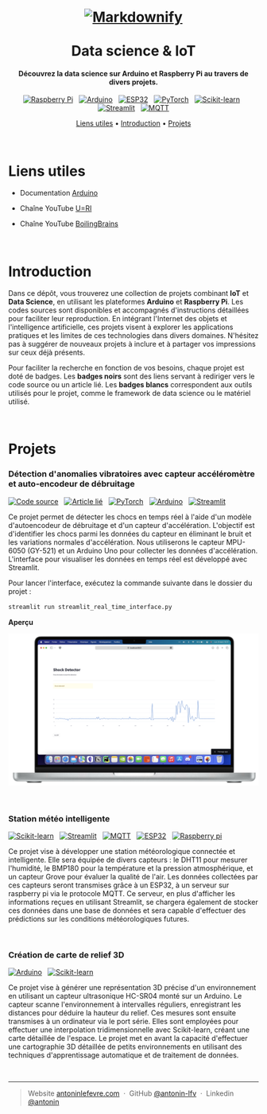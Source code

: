 
<h1 align="center">
  <br>
  <a href="http://www.amitmerchant.com/electron-markdownify"><img src="images/background.png" alt="Markdownify" width="700"></a>
  <br><br>
  Data science & IoT
  <br>
</h1>

<h4 align="center">Découvrez la data science sur Arduino et Raspberry Pi au travers de divers projets.</h4>

<p align="center">
 <a href="#"><img src="https://img.shields.io/badge/Raspberry_Pi-FFF?logo=raspberry+pi&logoColor=C51A4A" alt="Raspberry Pi"></a>
 &nbsp;
 <a href="#"><img src="https://img.shields.io/badge/Arduino-FFF?logo=arduino" alt="Arduino"></a>
 &nbsp;
 <a href="#"><img src="https://img.shields.io/badge/ESP32-FFF?logo=esphome&logoColor=000" alt="ESP32"></a>
 &nbsp;
 <a href="#"><img src="https://img.shields.io/badge/PyTorch-FFF?logo=pytorch" alt="PyTorch"></a>
 &nbsp;
 <a href="#"><img src="https://img.shields.io/badge/Scikit--learn-FFF?logo=scikitlearn" alt="Scikit-learn"></a>
&nbsp;
 <a href="#"><img src="https://img.shields.io/badge/Streamlit-FFF?logo=streamlit" alt="Streamlit"></a>
&nbsp;
<a href="#"><img src="https://img.shields.io/badge/MQTT-FFF?logo=MQTT&logoColor=000" alt="MQTT"></a>

</p>

<p align="center">
  <a href="#liens-utiles">Liens utiles</a> •
  <a href="#introduction">Introduction</a> •
  <a href="#projets">Projets</a>
</p>

<br>

# Liens utiles

- Documentation [Arduino](https://docs.arduino.cc/?_gl=1*q1xbuk*_ga*MTE1NjQ3NzM5Mi4xNjI5OTk4MDM0*_ga_NEXN8H46L5*MTYzMTIyMDEzMy4xMi4xLjE2MzEyMjAxMzMuMA..)

- Chaîne YouTube [U=RI](https://www.youtube.com/channel/UCVqx3vXNghSqUcVg2nmegYA) <br>

- Chaîne YouTube [BoilingBrains](https://www.youtube.com/channel/UCKAzZCVzqkdvxX6VLTwyVMQ) <br>

<br>

# Introduction

Dans ce dépôt, vous trouverez une collection de projets combinant **IoT** et **Data Science**, en utilisant les plateformes **Arduino** et **Raspberry Pi**. Les codes sources sont disponibles et accompagnés d'instructions détaillées pour faciliter leur reproduction. En intégrant l'Internet des objets et l'intelligence artificielle, ces projets visent à explorer les applications pratiques et les limites de ces technologies dans divers domaines. N'hésitez pas à suggérer de nouveaux projets à inclure et à partager vos impressions sur ceux déjà présents.

Pour faciliter la recherche en fonction de vos besoins, chaque projet est doté de badges. Les **badges noirs** sont des liens servant à rediriger vers le code source ou un article lié. Les **badges blancs** correspondent aux outils utilisés pour le projet, comme le framework de data science ou le matériel utilisé. 

<br>

# Projets

### Détection d'anomalies vibratoires avec capteur accéléromètre et auto-encodeur de débruitage
[![Code source](https://img.shields.io/badge/Code_source-000?logo=Visual+Studio+Code)](Projets/Anomalies_vibratoires_accelerometre_AE_debruitage/streamlit_real_time_interface.py) &nbsp; [![Article lié](https://img.shields.io/badge/Article_lié-000?logo=Medium)](https://medium.com/@antoninlefevre45/auto-encodeur-de-débruitage-pour-la-détection-danomalies-vibratoires-117d2ad3a94b) &nbsp; [![PyTorch](https://img.shields.io/badge/PyTorch-FFF?logo=pytorch)]() &nbsp;  [![Arduino](https://img.shields.io/badge/Arduino-FFF?logo=Arduino)]() &nbsp; [![Streamlit](https://img.shields.io/badge/Streamlit-FFF?logo=streamlit)]()

Ce projet permet de détecter les chocs en temps réel à l'aide d'un modèle d'autoencodeur de débruitage et d'un capteur d'accélération. 
L'objectif est d'identifier les chocs parmi les données du capteur en éliminant le bruit et les variations normales d'accélération.
Nous utiliserons le capteur MPU-6050 (GY-521) et un Arduino Uno pour collecter les données d'accélération. L'interface pour visualiser 
les données en temps réel est développé avec Streamlit. 

Pour lancer l'interface, exécutez la commande suivante dans le dossier du projet :

```bash
streamlit run streamlit_real_time_interface.py
```
 
**Aperçu**
<p align="center">
  <img src="Projets/Anomalies_vibratoires_accelerometre_AE_debruitage/preview.jpg" alt="preview projet anoamlies detection" width="800">
</p>

<br>

### Station météo intelligente
[![Scikit-learn](https://img.shields.io/badge/Scikit--learn-FFF?logo=scikitlearn)]() &nbsp; [![Streamlit](https://img.shields.io/badge/Streamlit-FFF?logo=streamlit)]() &nbsp; [![MQTT](https://img.shields.io/badge/MQTT-FFF?logo=mqtt&logoColor=000)]() &nbsp; [![ESP32](https://img.shields.io/badge/ESP32-FFF?logo=esphome&logoColor=000)]() &nbsp; [![Raspberry pi](https://img.shields.io/badge/ESP32-FFF?logo=raspberry+pi)]()

Ce projet vise à développer une station météorologique connectée et intelligente. Elle sera équipée de divers capteurs : le DHT11 pour mesurer l'humidité, le BMP180 pour la température et la pression atmosphérique, et un capteur Grove pour évaluer la qualité de l'air. Les données collectées par ces capteurs seront transmises grâce à un ESP32, à un serveur sur raspberry pi via le protocole MQTT. Ce serveur, en plus d'afficher les informations reçues en utilisant Streamlit, se chargera également de stocker ces données dans une base de données et sera capable d'effectuer des prédictions sur les conditions météorologiques futures.

<br>

### Création de carte de relief 3D
[![Arduino](https://img.shields.io/badge/Arduino-FFF?logo=Arduino)]() &nbsp; [![Scikit-learn](https://img.shields.io/badge/Scikit--learn-FFF?logo=Scikit-learn)]() &nbsp;

Ce projet vise à générer une représentation 3D précise d'un environnement en utilisant un capteur ultrasonique HC-SR04 monté sur un Arduino. Le capteur scanne l'environnement à intervalles réguliers, enregistrant les distances pour déduire la hauteur du relief. Ces mesures sont ensuite transmises à un ordinateur via le port série. Elles sont employées pour effectuer une interpolation tridimensionnelle avec Scikit-learn, créant une carte détaillée de l'espace. Le projet met en avant la capacité d'effectuer une cartographie 3D détaillée de petits environnements en utilisant des techniques d'apprentissage automatique et de traitement de données.


<br>

---

> Website [antoninlefevre.com](https://antonin-lfv.github.io) &nbsp;&middot;&nbsp;
> GitHub [@antonin-lfv](https://github.com/antonin-lfv) &nbsp;&middot;&nbsp;
> Linkedin [@antonin](https://www.linkedin.com/in/antonin-lefevre-0110)

